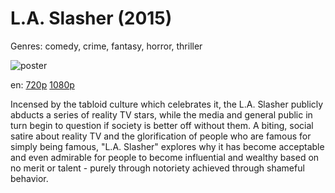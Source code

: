 # L.A. Slasher (2015)

Genres: comedy, crime, fantasy, horror, thriller

![poster](http://image.tmdb.org/t/p/w500/iaoJ7nJ8ZV6g3f8wLQQ8tWCYqKS.jpg)

en:
  [720p](magnet:?xt=urn:btih:038400DD9222291F7C85F24A7B50C345B3F155BE&tr=udp://glotorrents.pw:6969/announce&tr=udp://tracker.opentrackr.org:1337/announce&tr=udp://torrent.gresille.org:80/announce&tr=udp://tracker.openbittorrent.com:80&tr=udp://tracker.coppersurfer.tk:6969&tr=udp://tracker.leechers-paradise.org:6969&tr=udp://p4p.arenabg.ch:1337&tr=udp://tracker.internetwarriors.net:1337)
  [1080p](magnet:?xt=urn:btih:6A57404CB586F03924820AD317B6F64C54B5F86A&tr=udp://glotorrents.pw:6969/announce&tr=udp://tracker.opentrackr.org:1337/announce&tr=udp://torrent.gresille.org:80/announce&tr=udp://tracker.openbittorrent.com:80&tr=udp://tracker.coppersurfer.tk:6969&tr=udp://tracker.leechers-paradise.org:6969&tr=udp://p4p.arenabg.ch:1337&tr=udp://tracker.internetwarriors.net:1337)
  


Incensed by the tabloid culture which celebrates it, the L.A. Slasher publicly abducts a series of reality TV stars, while the media and general public in turn begin to question if society is better off without them. A biting, social satire about reality TV and the glorification of people who are famous for simply being famous, "L.A. Slasher" explores why it has become acceptable and even admirable for people to become influential and wealthy based on no merit or talent - purely through notoriety achieved through shameful behavior.